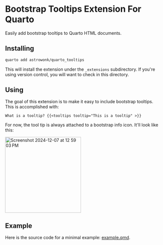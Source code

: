 # Bootstrap Tooltips Extension For Quarto

Easily add bootstrap tooltips to Quarto HTML documents.

## Installing

```bash
quarto add astrowonk/quarto_tooltips
```

This will install the extension under the `_extensions` subdirectory.
If you're using version control, you will want to check in this directory.

## Using

The goal of this extension is to make it easy to include bootstrap tooltips. This is accomplished with:

```{shortcodes=false}
What is a tooltip? {{<tooltips tooltip="This is a tooltip" >}}
```

For now, the tool tip is always attached to a bootstrap info icon. It'll look like this:

<img width="247" alt="Screenshot 2024-12-07 at 12 59 03 PM" src="https://github.com/user-attachments/assets/a158bb29-f6c6-4aa8-93cd-0f210da41a1a">

## Example

Here is the source code for a minimal example: [example.qmd](example.qmd).
